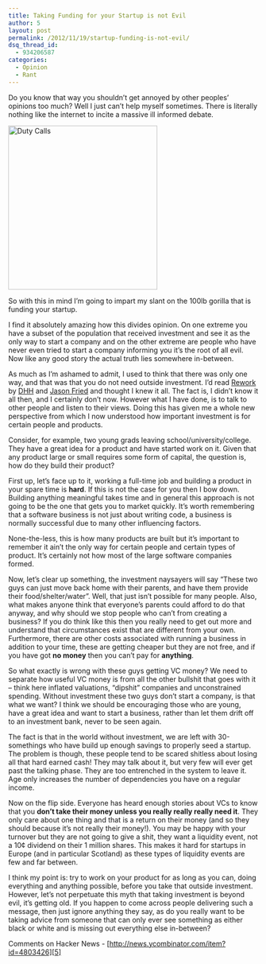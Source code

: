 ```yaml
---
title: Taking Funding for your Startup is not Evil
author: 5
layout: post
permalink: /2012/11/19/startup-funding-is-not-evil/
dsq_thread_id:
  - 934206587
categories:
  - Opinion
  - Rant
---
```

Do you know that way you shouldn&#8217;t get annoyed by other peoples&#8217; opinions too much? Well I just can&#8217;t help myself sometimes. There is literally nothing like the internet to incite a massive ill informed debate.

[<img style="margin-left: auto; margin-right: auto;" src="http://imgs.xkcd.com/comics/duty_calls.png" alt="Duty Calls" width="300" height="330" />][1]

So with this in mind I&#8217;m going to impart my slant on the 100lb gorilla that is funding your startup.

I find it absolutely amazing how this divides opinion. On one extreme you have a subset of the population that received investment and see it as the only way to start a company and on the other extreme are people who have never even tried to start a company informing you it&#8217;s the root of all evil. Now like any good story the actual truth lies somewhere in-between.

As much as I&#8217;m ashamed to admit, I used to think that there was only one way, and that was that you do not need outside investment. I&#8217;d read [Rework][2] by [DHH][3] and [Jason Fried][4] and thought I knew it all. The fact is, I didn&#8217;t know it all then, and I certainly don&#8217;t now. However what I have done, is to talk to other people and listen to their views. Doing this has given me a whole new perspective from which I now understood how important investment is for certain people and products.

Consider, for example, two young grads leaving school/university/college. They have a great idea for a product and have started work on it. Given that any product large or small requires some form of capital, the question is, how do they build their product?

First up, let&#8217;s face up to it, working a full-time job and building a product in your spare time is **hard**. If this is not the case for you then I bow down. Building anything meaningful takes time and in general this approach is not going to be the one that gets you to market quickly. It&#8217;s worth remembering that a software business is not just about writing code, a business is normally successful due to many other influencing factors.

None-the-less, this is how many products are built but it&#8217;s important to remember it ain&#8217;t the only way for certain people and certain types of product. It&#8217;s certainly not how most of the large software companies formed.

Now, let&#8217;s clear up something, the investment naysayers will say &#8220;These two guys can just move back home with their parents, and have them provide their food/shelter/water&#8221;. Well, that just isn&#8217;t possible for many people. Also, what makes anyone think that everyone&#8217;s parents could afford to do that anyway, and why should we stop people who can&#8217;t from creating a business? If you do think like this then you really need to get out more and understand that circumstances exist that are different from your own. Furthermore, there are other costs associated with running a business in addition to your time, these are getting cheaper but they are not free, and if you have got **no money** then you can&#8217;t pay for **anything**.

So what exactly is wrong with these guys getting VC money? We need to separate how useful VC money is from all the other bullshit that goes with it &#8211; think here inflated valuations, &#8220;dipshit&#8221; companies and unconstrained spending. Without investment these two guys don&#8217;t start a company, is that what we want? I think we should be encouraging those who are young, have a great idea and want to start a business, rather than let them drift off to an investment bank, never to be seen again.

The fact is that in the world without investment, we are left with 30-somethings who have build up enough savings to properly seed a startup. The problem is though, these people tend to be scared shitless about losing all that hard earned cash! They may talk about it, but very few will ever get past the talking phase. They are too entrenched in the system to leave it. Age only increases the number of dependencies you have on a regular income.

Now on the flip side. Everyone has heard enough stories about VCs to know that you **don&#8217;t take their money unless you really really really need it**. They only care about one thing and that is a return on their money (and so they should because it&#8217;s not really their money!). You may be happy with your turnover but they are not going to give a shit, they want a liquidity event, not a 10¢ dividend on their 1 million shares. This makes it hard for startups in Europe (and in particular Scotland) as these types of liquidity events are few and far between.

I think my point is: try to work on your product for as long as you can, doing everything and anything possible, before you take that outside investment. However, let&#8217;s not perpetuate this myth that taking investment is beyond evil, it&#8217;s getting old. If you happen to come across people delivering such a message, then just ignore anything they say, as do you really want to be taking advice from someone that can only ever see something as either black or white and is missing out everything else in-between?

Comments on Hacker News - [http://news.ycombinator.com/item?id=4803426][5]

 [1]: http://xkcd.com/386/
 [2]: http://37signals.com/rework "Rework"
 [3]: http://david.heinemeierhansson.com/ "David Heinemeier Hansson"
 [4]: https://twitter.com/jasonfried "Jason Fried"
 [5]: http://news.ycombinator.com/item?id=4803426 "Hacker News link"
